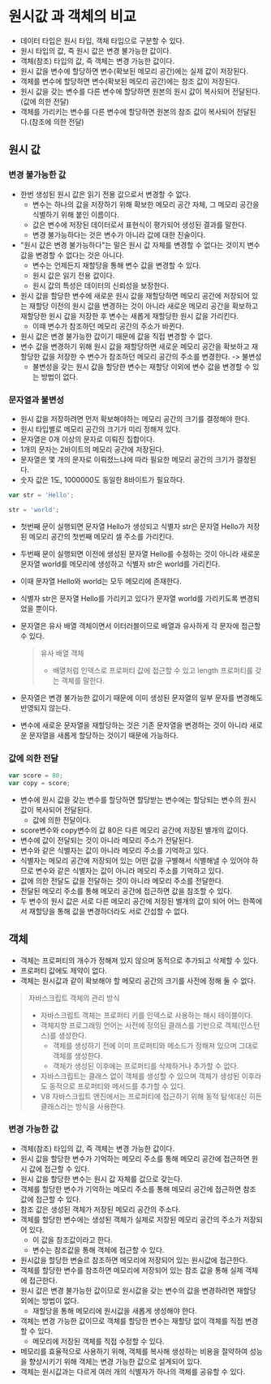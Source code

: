 # 원시값 과 객체의 비교

- 데이터 타입은 원시 타입, 객체 타입으로 구분할 수 있다.
- 원시 타입의 값, 즉 원시 값은 변경 불가능한 값이다.
- 객체(참조) 타입의 값, 즉 객체는 변경 가능한 값이다.
- 원시 값을 변수에 할당하면 변수(확보된 메모리 공간)에는 실제 값이 저장된다.
- 객체를 변수에 할당하면 변수(확보된 메모리 공간)에는 참조 값이 저장된다.
- 원시 값을 갖는 변수를 다른 변수에 할당하면 원본의 원시 값이 복사되어 전달된다.(값에 의한 전달)
- 객체를 가리키는 변수를 다른 변수에 할당하면 원본의 참조 값이 복사되어 전달된다.(참조에 의한 전달)

## 원시 값

### 변경 불가능한 값

- 한번 생성된 원시 값은 읽기 전용 값으로서 변경할 수 없다.
  - 변수는 하나의 값을 저장하기 위해 확보한 메모리 공간 자체, 그 메모리 공간을 식별하기 위해 붙인 이름이다.
  - 값은 변수에 저장된 데이터로서 표현식이 평가되어 생성된 결과를 말한다.
  - 변경 불가능하다는 것은 변수가 아니라 값에 대한 진술이다.
- "원시 값은 변경 불가능하다"는 말은 원시 값 자체를 변경할 수 없다는 것이지 변수 값을 변경할 수 없다는 것은 아니다.
  - 변수는 언제든지 재할당을 통해 변수 값을 변경할 수 있다.
  - 원시 값은 읽기 전용 값이다.
  - 원시 값의 특성은 데이터의 신뢰성을 보장한다.
- 원시 값을 할당한 변수에 새로운 원시 값을 재할당하면 메모리 공간에 저장되어 있는 재할당 이전의 원시 값을 변경하는 것이 아니라 새로운 메모리 공간을 확보하고 재할당한 원시 값을 저장한 후 변수는 새롭게 재할당한 원시 값을 가리킨다.
  - 이때 변수가 참조하던 메모리 공간의 주소가 바뀐다.
- 원시 값은 변경 불가능한 값이기 때문에 값을 직접 변경할 수 없다.
- 변수 값을 변경하기 위해 원시 값을 재할당하면 새로운 메모리 공간을 확보하고 재할당한 값을 저장한 수 변수가 참조하던 메모리 공간의 주소를 변경한다. -> 불변성
  - 불변성을 갖는 원시 값을 할당한 변수는 재할당 이외에 변수 값을 변경할 수 있는 방법이 없다.

### 문자열과 불변성

- 원시 값을 저장하려면 먼저 확보해야하는 메모리 공간의 크기를 결정해야 한다.
- 원시 타입별로 메모리 공간의 크기가 미리 정해져 있다.
- 문자열은 0개 이상의 문자로 이뤄진 집합이다.
- 1개의 문자는 2바이트의 메모리 공간에 저장된다.
- 문자열은 몇 개의 문자로 이뤄졌느냐에 따라 필요한 메모리 공간의 크기가 결정된다.
- 숫자 값은 1도, 1000000도 동일한 8바이트가 필요하다.

```js
var str = 'Hello';

str = 'world';
```

- 첫번째 문이 실행되면 문자열 Hello가 생성되고 식별자 str은 문자열 Hello가 저장된 메모리 공간의 첫번째 메모리 셀 주소를 가리킨다.
- 두번째 문이 실행되면 이전에 생성된 문자열 Hello를 수정하는 것이 아니라 새로운 문자열 world를 메모리에 생성하고 식별자 str은 world를 가리킨다.
- 이때 문자열 Hello와 world는 모두 메모리에 존재한다.
- 식별자 str은 문자열 Hello를 가리키고 있다가 문자열 world를 가리키도록 변경되었을 뿐이다.

- 문자열은 유사 배열 객체이면서 이터러블이므로 배열과 유사하게 각 문자에 접근할 수 있다.
  > 유사 배열 객체
  >
  > - 배열처럼 인덱스로 프로퍼티 값에 접근할 수 있고 length 프로퍼티를 갖는 객체를 말한다.
- 문자열은 변경 불가능한 값이기 때문에 이미 생성된 문자열의 일부 문자를 변경해도 반영되지 않는다.
- 변수에 새로운 문자열을 재할당하는 것은 기존 문자열을 변경하는 것이 아니라 새로운 문자열을 새롭게 할당하는 것이기 때문에 가능하다.

### 값에 의한 전달

```js
var score = 80;
var copy = score;
```

- 변수에 원시 값을 갖는 변수를 할당하면 할당받는 변수에는 할당되는 변수의 원시 값이 복사되어 전달된다.
  - 값에 의한 전달이다.
- score변수와 copy변수의 값 80은 다른 메모리 공간에 저장된 별개의 값이다.
- 변수에 값이 전달되는 것이 아니라 메모리 주소가 전달된다.
- 변수와 같은 식별자는 값이 아니라 메모리 주소를 기억하고 있다.
- 식별자는 메모리 공간에 저장되어 있는 어떤 값을 구별해서 식별해낼 수 있어야 하므로 변수와 같은 식별자는 값이 아니라 메모리 주소를 기억하고 있다.
- 값에 의한 전달도 값을 전달하는 것이 아니라 메모리 주소를 전달한다.
- 전달된 메모리 주소를 통해 메모리 공간에 접근하면 값을 참조할 수 있다.
- 두 변수의 원시 값은 서로 다른 메모리 공간에 저장된 별개의 값이 되어 어느 한쪽에서 재할당을 통해 값을 변경하더라도 서로 간섭할 수 없다.

## 객체

- 객체는 프로퍼티의 개수가 정해져 있지 않으며 동적으로 추가되고 삭제할 수 있다.
- 프로퍼티 값에도 제약이 없다.
- 객체는 원시값과 같이 확보해야 할 메모리 공간의 크기를 사전에 정해 둘 수 없다.

> 자바스크립트 객체의 관리 방식
>
> - 자바스크립트 객체는 프로퍼티 키를 인덱스로 사용하는 해시 테이블이다.
> - 객체지향 프로그래밍 언어는 사전에 정의된 클래스를 기반으로 객체(인스턴스)를 생성한다.
>   - 객체를 생성하기 전에 이미 프로퍼티와 메소드가 정해져 있으며 그대로 객체를 생성한다.
>   - 객체가 생성된 이후에는 프로퍼티를 삭제하거나 추가할 수 없다.
> - 자바스크립트는 클래스 없이 객체를 생성할 수 있으며 객체가 생성된 이후라도 동적으로 프로퍼티와 메서드를 추가할 수 있다.
> - V8 자바스크립트 엔진에서는 프로퍼티에 접근하기 위해 동적 탐색대신 히든 클래스라는 방식을 사용한다.

### 변경 가능한 값

- 객체(참조) 타입의 값, 즉 객체는 변경 가능한 값이다.
- 원시 값을 할당한 변수가 기억하는 메모리 주소를 통해 메모리 공간에 접근하면 원시 값에 접근할 수 있다.
- 원시 값을 할당한 변수는 원시 값 자체를 값으로 갖는다.
- 객체를 할당한 변수가 기억하는 메모리 주소를 통해 메모리 공간에 접근하면 참조 값에 접근할 수 있다.
- 참조 값은 생성된 객체가 저장된 메모리 공간의 주소다.
- 객체를 할당한 변수에는 생성된 객체가 실제로 저장된 메모리 공간의 주소가 저장되어 있다.
  - 이 값을 참조값이라고 한다.
  - 변수는 참조값을 통해 객체에 접근할 수 있다.
- 원시값을 할당한 변술르 참조하면 메모리에 저장되어 있는 원시값에 접근한다.
- 객체를 할당한 변수를 참조하면 메모리에 저장되어 있는 참조 값을 통해 실제 객체에 접근한다.
- 원시 값은 변경 불가능한 값이므로 원시값을 갖는 변수의 값을 변경하려면 재할당 외에는 방법이 없다.
  - 재할당을 통해 메모리에 원시값을 새롭게 생성해야 한다.
- 객체는 변경 가능한 값이므로 객체를 할당한 변수는 재할당 없이 객체를 직접 변경할 수 있다.
  - 메모리에 저장된 객체를 직접 수정할 수 있다.
- 메모리를 효율적으로 사용하기 위해, 객체를 복사해 생성하는 비용을 절약하여 성능을 향상시키기 위해 객체는 변경 가능한 값으로 설계되어 있다.
- 객체는 원시값과는 다르게 여러 개의 식별자가 하나의 객체를 공유할 수 있다.

